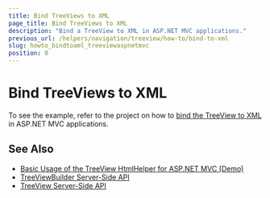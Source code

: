 ```yaml
---
title: Bind TreeViews to XML
page_title: Bind TreeViews to XML
description: "Bind a TreeView to XML in ASP.NET MVC applications."
previous_url: /helpers/navigation/treeview/how-to/bind-to-xml
slug: howto_bindtoaml_treeviewaspnetmvc
position: 0
---
```


# Bind TreeViews to XML

To see the example, refer to the project on how to [bind the TreeView to XML](https://www.telerik.com/support/code-library/binding-to-xml) in ASP.NET MVC applications.

## See Also

* [Basic Usage of the TreeView HtmlHelper for ASP.NET MVC (Demo)](https://demos.telerik.com/aspnet-mvc/treeview/index)
* [TreeViewBuilder Server-Side API](https://docs.telerik.com/aspnet-mvc/api/kendo.mvc.ui.fluent/treeviewbuilder)
* [TreeView Server-Side API](/api/treeview)
